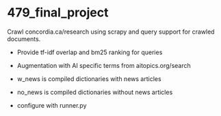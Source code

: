 # 479_final_project
Crawl concordia.ca/research using scrapy and query support for crawled documents.
* Provide tf-idf overlap and bm25 ranking for queries
* Augmentation with AI specific terms from aitopics.org/search

* w_news is compiled dictionaries with news articles
* no_news is compiled dictionaries without news articles
* configure with runner.py 
